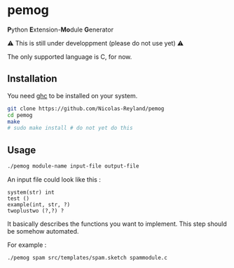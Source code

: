 # pemog
**P**ython **E**xtension-**Mo**dule **G**enerator

⚠️ This is still under developpment (please do not use yet) ⚠️

The only supported language is C, for now.

## Installation
You need [ghc](https://www.haskell.org/ghc/) to be installed on your system.

```bash
git clone https://github.com/Nicolas-Reyland/pemog
cd pemog
make
# sudo make install # do not yet do this
```

## Usage
```bash
./pemog module-name input-file output-file
```

An input file could look like this :
```
system(str) int
test ()
example(int, str, ?)
twoplustwo (?,?) ?
```

It basically describes the functions you want to implement. This step should be somehow automated.

For example :
```bash
./pemog spam src/templates/spam.sketch spammodule.c
```
